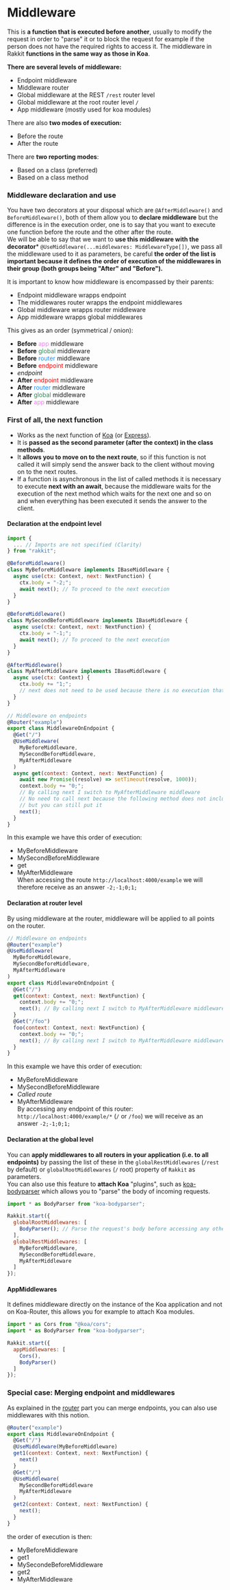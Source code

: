 # Middleware
This is **a function that is executed before another**, usually to modify the request in order to "parse" it or to block the request for example if the person does not have the required rights to access it. The middleware in Rakkit **functions in the same way as those in Koa**.  

**There are several levels of middleware:**
- Endpoint middleware
- Middleware router
- Global middleware at the REST `/rest` router level
- Global middleware at the root router level `/`
- App middleware (mostly used for koa modules)

There are also **two modes of execution:**
- Before the route
- After the route

There are **two reporting modes**:
- Based on a class (preferred)
- Based on a class method

### Middleware declaration and use
You have two decorators at your disposal which are `@AfterMiddleware()` and `BeforeMiddleware()`, both of them allow you to **declare middleware** but the difference is in the execution order, one is to say that you want to execute one function before the route and the other after the route.  
We will be able to say that we want to **use this middleware with the decorator*** `@UseMiddleware(...middlewares: MiddlewareType[])`, we pass all the middleware used to it as parameters, be careful **the order of the list is important because it defines the order of execution of the middlewares in their group (both groups being "After" and "Before").**  

It is important to know how middleware is encompassed by their parents:
- Endpoint middleware wrapps endpoint
- The middlewares router wrapps the endpoint middlewares
- Global middleware wrapps router middleware
- App middleware wrapps global middlewares

This gives as an order (symmetrical / onion):
- **Before** <span style="color:violet">app</span> middleware
- **Before** <span style="color:seagreen">global</span> middleware
- **Before** <span style="color:dodgerblue">router</span> middleware
- **Before** <span style="color:red">endpoint</span> middleware
- _endpoint_
- **After** <span style="color:red">endpoint</span> middleware
- **After** <span style="color:dodgerblue">router</span> middleware
- **After** <span style="color:seagreen">global</span> middleware
- **After** <span style="color:violet">app</span> middleware

### First of all, the next function
- Works as the next function of [Koa](https://koajs.com) (or [Express](https://expressjs.com/fr/)).  
- It is **passed as the second parameter (after the context) in the class methods**.  
- It **allows you to move on to the next route**, so if this function is not called it will simply send the answer back to the client without moving on to the next routes.  
- If a function is asynchronous in the list of called methods it is necessary to execute **next with an await**, because the middleware waits for the execution of the next method which waits for the next one and so on and when everything has been executed it sends the answer to the client.  

#### Declaration at the endpoint level
```javascript
import {
  ... // Imports are not specified (Clarity)
} from "rakkit";

@BeforeMiddleware()
class MyBeforeMiddleware implements IBaseMiddleware {
  async use(ctx: Context, next: NextFunction) {
    ctx.body = "-2;";
    await next(); // To proceed to the next execution
  }
}

@BeforeMiddleware()
class MySecondBeforeMiddleware implements IBaseMiddleware {
  async use(ctx: Context, next: NextFunction) {
    ctx.body = "-1;";
    await next(); // To proceed to the next execution
  }
}

@AfterMiddleware()
class MyAfterMiddleware implements IBaseMiddleware {
  async use(ctx: Context) {
    ctx.body += "1;";
    // next does not need to be used because there is no execution that follows
  }
}

// Middleware on endpoints
@Router("example")
export class MiddlewareOnEndpoint {
  @Get("/")
  @UseMiddleware(
    MyBeforeMiddleware,
    MySecondBeforeMiddleware,
    MyAfterMiddleware
  )
  async get(context: Context, next: NextFunction) {
    await new Promise((resolve) => setTimeout(resolve, 1000));
    context.body += "0;";
    // By calling next I switch to MyAfterMiddleware middleware
    // No need to call next because the following method does not include asynchronous tasks,
    // but you can still put it
    next();
  }
}
```
In this example we have this order of execution:  
- MyBeforeMiddleware
- MySecondBeforeMiddleware
- get
- MyAfterMiddleware  
When accessing the route `http://localhost:4000/example` we will therefore receive as an answer `-2;-1;0;1;`

#### Declaration at router level
By using middleware at the router, middleware will be applied to all points on the router.  
```javascript
// Middleware on endpoints
@Router("example")
@UseMiddleware(
  MyBeforeMiddleware,
  MySecondBeforeMiddleware,
  MyAfterMiddleware
)
export class MiddlewareOnEndpoint {
  @Get("/")
  get(context: Context, next: NextFunction) {
    context.body += "0;";
    next(); // By calling next I switch to MyAfterMiddleware middleware
  }
  @Get("/foo")
  foo(context: Context, next: NextFunction) {
    context.body += "0;";
    next(); // By calling next I switch to MyAfterMiddleware middleware
  }
}
```
In this example we have this order of execution:  
- MyBeforeMiddleware
- MySecondBeforeMiddleware
- _Called route_
- MyAfterMiddleware  
By accessing any endpoint of this router: `http://localhost:4000/example/*` (`/` or `/foo`) we will receive as an answer `-2;-1;0;1;`

#### Declaration at the global level
You can **apply middlewares to all routers in your application (i.e. to all endpoints)** by passing the list of these in the `globalRestMiddlewares` (`/rest` by default) or `globalRootMiddlewares` (`/` root) property of `Rakkit` as parameters.  
You can also use this feature to **attach Koa** "plugins", such as [koa-bodyparser](https://github.com/koajs/bodyparser) which allows you to "parse" the body of incoming requests.
```javascript
import * as BodyParser from "koa-bodyparser";

Rakkit.start({
  globalRootMiddlewares: [
    BodyParser(); // Parse the request's body before accessing any other method
  ],
  globalRestMiddlewares: [
    MyBeforeMiddleware,
    MySecondBeforeMiddleware,
    MyAfterMiddleware
  ]
});
```

#### AppMiddlewares
It defines middleware directly on the instance of the Koa application and not on Koa-Router, this allows you for example to attach Koa modules.
```javascript
import * as Cors from "@koa/cors";
import * as BodyParser from "koa-bodyparser";

Rakkit.start({
  appMiddlewares: [
    Cors(),
    BodyParser()
  ]
});
```

### Special case: Merging endpoint and middlewares
As explained in the [router](/#/en/router) part you can merge endpoints, you can also use middlewares with this notion.

```javascript
@Router("example")
export class MiddlewareOnEndpoint {
  @Get("/")
  @UseMiddleware(MyBeforeMiddleware)
  get1(context: Context, next: NextFunction) {
    next()
  }
  @Get("/")
  @UseMiddleware(
    MySecondBeforeMiddleware
    MyAfterMiddleware
  )
  get2(context: Context, next: NextFunction) {
    next();
  }
}
```
the order of execution is then:
- MyBeforeMiddleware
- get1
- MySecondeBeforeMiddleware
- get2
- MyAfterMiddleware
